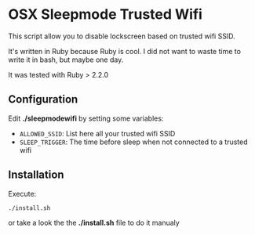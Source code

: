 OSX Sleepmode Trusted Wifi
==========================

This script allow you to disable lockscreen based on trusted wifi SSID.

It's written in Ruby because Ruby is cool. I did not want to waste time to write it in bash, but maybe one day.

It was tested with Ruby > 2.2.0

Configuration
-------------

Edit **./sleepmodewifi** by setting some variables:

- `ALLOWED_SSID`: List here all your trusted wifi SSID
- `SLEEP_TRIGGER`: The time before sleep when not connected to a trusted wifi

Installation
------------

Execute:

```
./install.sh
```

or take a look the the **./install.sh** file to do it manualy
